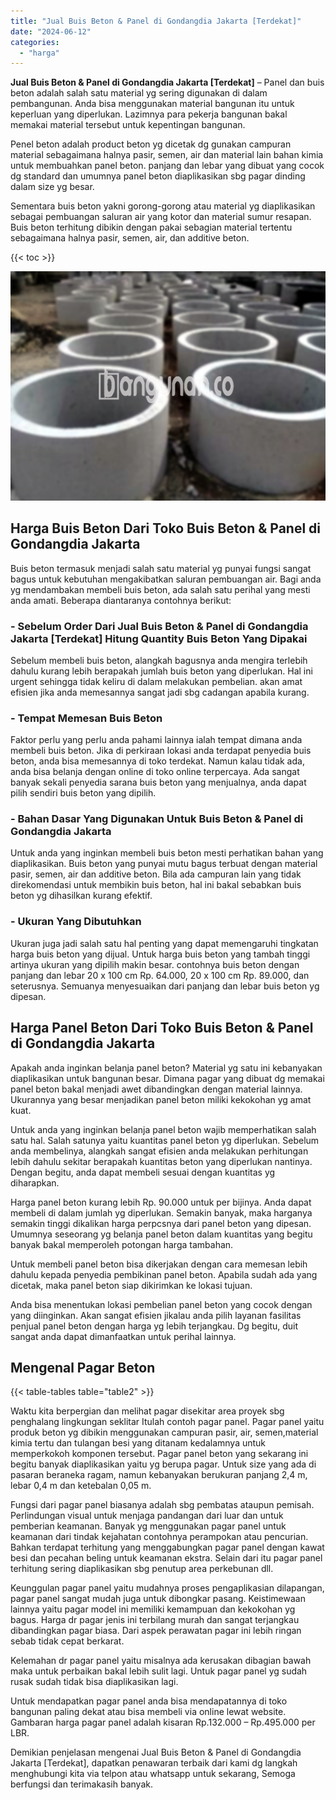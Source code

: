 ```yaml
---
title: "Jual Buis Beton & Panel di Gondangdia Jakarta [Terdekat]"
date: "2024-06-12"
categories: 
  - "harga"
---
```


**Jual Buis Beton & Panel di Gondangdia Jakarta \[Terdekat\]** – Panel dan buis beton adalah salah satu material yg sering digunakan di dalam pembangunan. Anda bisa menggunakan material bangunan itu untuk keperluan yang diperlukan. Lazimnya para pekerja bangunan bakal memakai material tersebut untuk kepentingan bangunan.

Penel beton adalah product beton yg dicetak dg gunakan campuran material sebagaimana halnya pasir, semen, air dan material lain bahan kimia untuk membuahkan panel beton. panjang dan lebar yang dibuat yang cocok dg standard dan umumnya panel beton diaplikasikan sbg pagar dinding dalam size yg besar.

Sementara buis beton yakni gorong-gorong atau material yg diaplikasikan sebagai pembuangan saluran air yang kotor dan material sumur resapan. Buis beton terhitung dibikin dengan pakai sebagian material tertentu sebagaimana halnya pasir, semen, air, dan additive beton.

{{< toc >}}

![Jual Buis Beton & Panel di Gondangdia Jakarta [Terdekat]](/images/jual-panel-buis-beton-murah-13.png)

## Harga Buis Beton Dari Toko Buis Beton & Panel di Gondangdia Jakarta

Buis beton termasuk menjadi salah satu material yg punyai fungsi sangat bagus untuk kebutuhan mengakibatkan saluran pembuangan air. Bagi anda yg mendambakan membeli buis beton, ada salah satu perihal yang mesti anda amati. Beberapa diantaranya contohnya berikut:

### \- Sebelum Order Dari Jual Buis Beton & Panel di Gondangdia Jakarta \[Terdekat\] Hitung Quantity Buis Beton Yang Dipakai

Sebelum membeli buis beton, alangkah bagusnya anda mengira terlebih dahulu kurang lebih berapakah jumlah buis beton yang diperlukan. Hal ini urgent sehingga tidak keliru di dalam melakukan pembelian. akan amat efisien jika anda memesannya sangat jadi sbg cadangan apabila kurang.

### \- Tempat Memesan Buis Beton

Faktor perlu yang perlu anda pahami lainnya ialah tempat dimana anda membeli buis beton. Jika di perkiraan lokasi anda terdapat penyedia buis beton, anda bisa memesannya di toko terdekat. Namun kalau tidak ada, anda bisa belanja dengan online di toko online terpercaya. Ada sangat banyak sekali penyedia sarana buis beton yang menjualnya, anda dapat pilih sendiri buis beton yang dipilih.

### \- Bahan Dasar Yang Digunakan Untuk Buis Beton & Panel di Gondangdia Jakarta

Untuk anda yang inginkan membeli buis beton mesti perhatikan bahan yang diaplikasikan. Buis beton yang punyai mutu bagus terbuat dengan material pasir, semen, air dan additive beton. Bila ada campuran lain yang tidak direkomendasi untuk membikin buis beton, hal ini bakal sebabkan buis beton yg dihasilkan kurang efektif.

### \- Ukuran Yang Dibutuhkan

Ukuran juga jadi salah satu hal penting yang dapat memengaruhi tingkatan harga buis beton yang dijual. Untuk harga buis beton yang tambah tinggi artinya ukuran yang dipilih makin besar. contohnya buis beton dengan panjang dan lebar 20 x 100 cm Rp. 64.000, 20 x 100 cm Rp. 89.000, dan seterusnya. Semuanya menyesuaikan dari panjang dan lebar buis beton yg dipesan.

## Harga Panel Beton Dari Toko Buis Beton & Panel di Gondangdia Jakarta

Apakah anda inginkan belanja panel beton? Material yg satu ini kebanyakan diaplikasikan untuk bangunan besar. Dimana pagar yang dibuat dg memakai panel beton bakal menjadi awet dibandingkan dengan material lainnya. Ukurannya yang besar menjadikan panel beton miliki kekokohan yg amat kuat.

Untuk anda yang inginkan belanja panel beton wajib memperhatikan salah satu hal. Salah satunya yaitu kuantitas panel beton yg diperlukan. Sebelum anda membelinya, alangkah sangat efisien anda melakukan perhitungan lebih dahulu sekitar berapakah kuantitas beton yang diperlukan nantinya. Dengan begitu, anda dapat membeli sesuai dengan kuantitas yg diharapkan.

Harga panel beton kurang lebih Rp. 90.000 untuk per bijinya. Anda dapat membeli di dalam jumlah yg diperlukan. Semakin banyak, maka harganya semakin tinggi dikalikan harga perpcsnya dari panel beton yang dipesan. Umumnya seseorang yg belanja panel beton dalam kuantitas yang begitu banyak bakal memperoleh potongan harga tambahan.

Untuk membeli panel beton bisa dikerjakan dengan cara memesan lebih dahulu kepada penyedia pembikinan panel beton. Apabila sudah ada yang dicetak, maka panel beton siap dikirimkan ke lokasi tujuan.

Anda bisa menentukan lokasi pembelian panel beton yang cocok dengan yang diinginkan. Akan sangat efisien jikalau anda pilih layanan fasilitas penjual panel beton dengan harga yg lebih terjangkau. Dg begitu, duit sangat anda dapat dimanfaatkan untuk perihal lainnya.

## Mengenal Pagar Beton

{{< table-tables table="table2" >}}

Waktu kita berpergian dan melihat pagar disekitar area proyek sbg penghalang lingkungan seklitar Itulah contoh pagar panel. Pagar panel yaitu produk beton yg dibikin menggunakan campuran pasir, air, semen,material kimia tertu dan tulangan besi yang ditanam kedalamnya untuk memperkokoh komponen tersebut. Pagar panel beton yang sekarang ini begitu banyak diaplikasikan yaitu yg berupa pagar. Untuk size yang ada di pasaran beraneka ragam, namun kebanyakan berukuran panjang 2,4 m, lebar 0,4 m dan ketebalan 0,05 m.

Fungsi dari pagar panel biasanya adalah sbg pembatas ataupun pemisah. Perlindungan visual untuk menjaga pandangan dari luar dan untuk pemberian keamanan. Banyak yg menggunakan pagar panel untuk keamanan dari tindak kejahatan contohnya perampokan atau pencurian. Bahkan terdapat terhitung yang menggabungkan pagar panel dengan kawat besi dan pecahan beling untuk keamanan ekstra. Selain dari itu pagar panel terhitung sering diaplikasikan sbg penutup area perkebunan dll.

Keunggulan pagar panel yaitu mudahnya proses pengaplikasian dilapangan, pagar panel sangat mudah juga untuk dibongkar pasang. Keistimewaan lainnya yaitu pagar model ini memiliki kemampuan dan kekokohan yg bagus. Harga dr pagar jenis ini terbilang murah dan sangat terjangkau dibandingkan pagar biasa. Dari aspek perawatan pagar ini lebih ringan sebab tidak cepat berkarat.

Kelemahan dr pagar panel yaitu misalnya ada kerusakan dibagian bawah maka untuk perbaikan bakal lebih sulit lagi. Untuk pagar panel yg sudah rusak sudah tidak bisa diaplikasikan lagi.

Untuk mendapatkan pagar panel anda bisa mendapatannya di toko bangunan paling dekat atau bisa membeli via online lewat website. Gambaran harga pagar panel adalah kisaran Rp.132.000 – Rp.495.000 per LBR.

Demikian penjelasan mengenai Jual Buis Beton & Panel di Gondangdia Jakarta \[Terdekat\], dapatkan penawaran terbaik dari kami dg langkah menghubungi kita via telpon atau whatsapp untuk sekarang, Semoga berfungsi dan terimakasih banyak.
